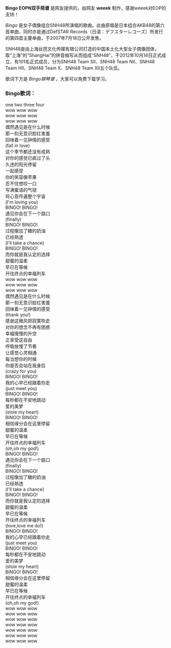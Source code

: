 

**Bingo EOPN双手简谱** 是网友提供的，由网友 **weeek** 制作，感谢weeek对EOP的支持！

_Bingo_ 是女子偶像组合SNH48所演唱的歌曲。此曲原唱是日本组合AKB48的第六首单曲，同时亦是通过DefSTAR
Records（日语：デフスターレコーズ）所发行的第四首主要单曲，于2007年7月18日公开发售。

SNH48是由上海丝芭文化传媒有限公司打造的中国本土化大型女子偶像团体，取“上海”的“ShangHai”的拼音缩写从而组成“SNH48”，于2012年10月14日正式成立，有101名正式成员，分为SNH48
Team SII、SNH48 Team NII、SNH48 Team HII、SNH48 Team X、SNH48 Team XII五个队伍。

歌词下方是 _Bingo钢琴谱_ ，大家可以免费下载学习。

### Bingo歌词：

one two three four  
wow wow wow  
wow wow wow  
wow wow wow  
偶然遇见是在什么时候  
那一刻无意识脸红害羞  
回味着一见钟情的感受  
(fall in love)  
这个季节都还没有成熟  
对你的感觉已疯过了头  
久违的阳光停留  
一起感受  
你的笑容像苹果  
忍不住想咬一口  
写满蜜语的气球  
将心意传遍整个宇宙  
(I'm loving you)  
BINGO! BINGO!  
遇见你会在下一个路口  
(finally)  
BINGO! BINGO!  
过程像加了糖的奶油  
已经熟透  
(I'll take a chance)  
BINGO! BINGO!  
而你就是我认定的选择  
甜蜜的温柔  
早已在等候  
开往终点的幸福列车  
wow wow wow  
wow wow wow  
wow wow wow  
偶然遇见是在什么时候  
那一刻无意识脸红害羞  
回味着一见钟情的感受  
(thank you!)  
感谢这微风把寂寞吹走  
对你的想念不再有困惑  
幸福慢慢的升空  
正享受这自由  
呼吸放慢了节奏  
让感觉心灵相通  
每当想你的时候  
你是否会站在我身后  
(crazy for you)  
BINGO! BINGO!  
我的心早已经跟着你走  
(just meet you)  
BINGO! BINGO!  
每秒都在不安地跳动  
爱的美梦  
(stole my heart)  
BINGO! BINGO!  
相信缘分会在这里停留  
甜蜜的温柔  
早已在等候  
开往终点的幸福列车  
(oh,oh my god!)  
BINGO! BINGO!  
遇见你会在下一个路口  
(finally)  
BINGO! BINGO!  
过程像加了糖的奶油  
已经熟透  
(I'll take a chance)  
BINGO! BINGO!  
而你就是我认定的选择  
甜蜜的温柔  
早已在等候  
开往终点的幸福列车  
(love,love me do!)  
BINGO! BINGO!  
我的心早已经跟着你走  
(just meet you)  
BINGO! BINGO!  
每秒都在不安地跳动  
爱的美梦  
(stole my heart)  
BINGO! BINGO!  
相信缘分会在这里停留  
甜蜜的温柔  
早已在等候  
开往终点的幸福列车  
(oh,oh my god!)  
wow wow wow  
wow wow wow  
wow wow wow  
wow wow wow  
wow wow wow  
wow wow wow  
wow wow wow


